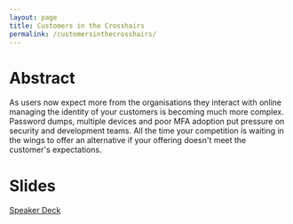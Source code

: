 ```yaml
---
layout: page
title: Customers in the Crosshairs
permalink: /customersinthecrosshairs/
---
```


# Abstract
As users now expect more from the organisations they interact with online
managing the identity of your customers is becoming much more complex. Password
dumps, multiple devices and poor MFA adoption put pressure on security and
development teams. All the time your competition is waiting in the wings to
offer an alternative if your offering doesn't meet the customer's expectations.

# Slides
[Speaker Deck](https://speakerdeck.com/andymarch/customers-in-the-crosshairs)